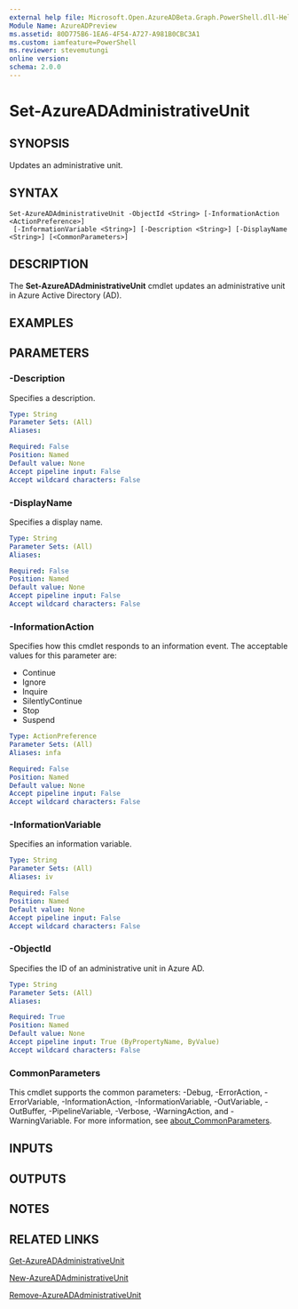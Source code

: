 ```yaml
---
external help file: Microsoft.Open.AzureADBeta.Graph.PowerShell.dll-Help.xml
Module Name: AzureADPreview
ms.assetid: 80D775B6-1EA6-4F54-A727-A981B0CBC3A1
ms.custom: iamfeature=PowerShell
ms.reviewer: stevemutungi
online version:
schema: 2.0.0
---
```


# Set-AzureADAdministrativeUnit

## SYNOPSIS
Updates an administrative unit.

## SYNTAX

```
Set-AzureADAdministrativeUnit -ObjectId <String> [-InformationAction <ActionPreference>]
 [-InformationVariable <String>] [-Description <String>] [-DisplayName <String>] [<CommonParameters>]
```

## DESCRIPTION
The **Set-AzureADAdministrativeUnit** cmdlet updates an administrative unit in Azure Active Directory (AD).

## EXAMPLES

## PARAMETERS

### -Description
Specifies a description.


```yaml
Type: String
Parameter Sets: (All)
Aliases:

Required: False
Position: Named
Default value: None
Accept pipeline input: False
Accept wildcard characters: False
```

### -DisplayName
Specifies a display name.

```yaml
Type: String
Parameter Sets: (All)
Aliases:

Required: False
Position: Named
Default value: None
Accept pipeline input: False
Accept wildcard characters: False
```

### -InformationAction
Specifies how this cmdlet responds to an information event. The acceptable values for this parameter are:

- Continue
- Ignore
- Inquire
- SilentlyContinue
- Stop
- Suspend

```yaml
Type: ActionPreference
Parameter Sets: (All)
Aliases: infa

Required: False
Position: Named
Default value: None
Accept pipeline input: False
Accept wildcard characters: False
```

### -InformationVariable
Specifies an information variable.

```yaml
Type: String
Parameter Sets: (All)
Aliases: iv

Required: False
Position: Named
Default value: None
Accept pipeline input: False
Accept wildcard characters: False
```

### -ObjectId
Specifies the ID of an administrative unit in Azure AD.

```yaml
Type: String
Parameter Sets: (All)
Aliases:

Required: True
Position: Named
Default value: None
Accept pipeline input: True (ByPropertyName, ByValue)
Accept wildcard characters: False
```

### CommonParameters
This cmdlet supports the common parameters: -Debug, -ErrorAction, -ErrorVariable, -InformationAction, -InformationVariable, -OutVariable, -OutBuffer, -PipelineVariable, -Verbose, -WarningAction, and -WarningVariable. For more information, see [about_CommonParameters](http://go.microsoft.com/fwlink/?LinkID=113216).

## INPUTS

## OUTPUTS

## NOTES

## RELATED LINKS

[Get-AzureADAdministrativeUnit](./Get-AzureADAdministrativeUnit.md)

[New-AzureADAdministrativeUnit](./New-AzureADAdministrativeUnit.md)

[Remove-AzureADAdministrativeUnit](./Remove-AzureADAdministrativeUnit.md)
